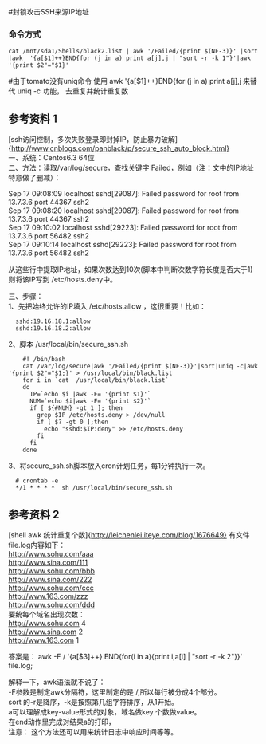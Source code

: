 #封锁攻击SSH来源IP地址

### 命令方式
       
    cat /mnt/sda1/Shells/black2.list | awk '/Failed/{print $(NF-3)}' |sort |awk  '{a[$1]++}END{for (j in a) print a[j],j | "sort -r -k 1"}'|awk  '{print $2"="$1}'   
  #由于tomato没有uniq命令 使用 awk  '{a[$1]++}END{for (j in a) print a[j],j  来替代 uniq -c 功能， 去重复并统计重复数 
  
  
## 参考资料 1
[ssh访问控制，多次失败登录即封掉IP，防止暴力破解]{http://www.cnblogs.com/panblack/p/secure_ssh_auto_block.html}    
一、系统：Centos6.3 64位   
二、方法：读取/var/log/secure，查找关键字 Failed，例如（注：文中的IP地址特意做了删减）：    
      
Sep 17 09:08:09 localhost sshd[29087]: Failed password for root from 13.7.3.6 port 44367 ssh2             
Sep 17 09:08:20 localhost sshd[29087]: Failed password for root from 13.7.3.6 port 44367 ssh2            
Sep 17 09:10:02 localhost sshd[29223]: Failed password for root from 13.7.3.6 port 56482 ssh2             
Sep 17 09:10:14 localhost sshd[29223]: Failed password for root from 13.7.3.6 port 56482 ssh2            
         
从这些行中提取IP地址，如果次数达到10次(脚本中判断次数字符长度是否大于1)则将该IP写到 /etc/hosts.deny中。          
          
三、步骤：         
1、先把始终允许的IP填入 /etc/hosts.allow ，这很重要！比如：    
   
      sshd:19.16.18.1:allow            
      sshd:19.16.18.2:allow                
2、脚本 /usr/local/bin/secure_ssh.sh             
                    
        #! /bin/bash
        cat /var/log/secure|awk '/Failed/{print $(NF-3)}'|sort|uniq -c|awk '{print $2"="$1;}' > /usr/local/bin/black.list
        for i in `cat  /usr/local/bin/black.list`
        do
          IP=`echo $i |awk -F= '{print $1}'`
          NUM=`echo $i|awk -F= '{print $2}'`
          if [ ${#NUM} -gt 1 ]; then
            grep $IP /etc/hosts.deny > /dev/null
            if [ $? -gt 0 ];then
              echo "sshd:$IP:deny" >> /etc/hosts.deny
            fi
          fi
        done
        
 3、将secure_ssh.sh脚本放入cron计划任务，每1分钟执行一次。           
       
      # crontab -e
      */1 * * * *  sh /usr/local/bin/secure_ssh.sh
      
## 参考资料 2   
[shell awk 统计重复个数]{http://leichenlei.iteye.com/blog/1676649}
有文件file.log内容如下：            
http://www.sohu.com/aaa      
http://www.sina.com/111             
http://www.sohu.com/bbb              
http://www.sina.com/222             
http://www.sohu.com/ccc           
http://www.163.com/zzz         
http://www.sohu.com/ddd           
要统每个域名出现次数：               
http://www.sohu.com 4               
http://www.sina.com 2                 
http://www.163.com 1              
              
答案是：  awk -F / '{a[$3]++} END{for(i in a){print i,a[i] | "sort -r -k 2"}}' file.log;             
            
解释一下，awk语法就不说了：            
-F参数是制定awk分隔符，这里制定的是 /,所以每行被分成4个部分。             
sort 的-r是降序，-k是按照第几组字符排序，从1开始。              
a可以理解成key-value形式的对象，域名做key 个数做value。            
在end动作里完成对结果a的打印，         
注意： 这个方法还可以用来统计日志中响应时间等等。    
